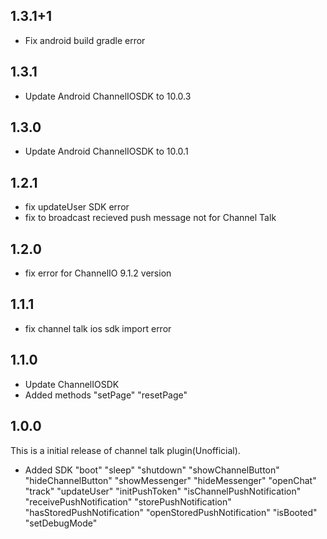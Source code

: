 ## 1.3.1+1
- Fix android build gradle error

## 1.3.1
- Update Android ChannelIOSDK to 10.0.3

## 1.3.0
- Update Android ChannelIOSDK to 10.0.1

## 1.2.1
- fix updateUser SDK error
- fix to broadcast recieved push message not for Channel Talk

## 1.2.0
- fix error for ChannelIO 9.1.2 version

## 1.1.1
- fix channel talk ios sdk import error

## 1.1.0
- Update ChannelIOSDK
- Added methods
"setPage"
"resetPage"

## 1.0.0

This is a initial release of channel talk plugin(Unofficial).

- Added SDK
"boot"
"sleep"
"shutdown"
"showChannelButton"
"hideChannelButton"
"showMessenger"
"hideMessenger"
"openChat"
"track"
"updateUser"
"initPushToken"
"isChannelPushNotification"
"receivePushNotification"
"storePushNotification"
"hasStoredPushNotification"
"openStoredPushNotification"
"isBooted"
"setDebugMode"
